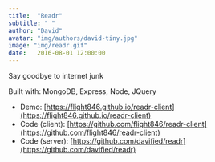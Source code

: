 ```yaml
---
title:  "Readr"
subtitle: " "
author: "David"
avatar: "img/authors/david-tiny.jpg"
image: "img/readr.gif"
date:   2016-08-01 12:00:00
---
```



Say goodbye to internet junk

Built with: MongoDB, Express, Node, JQuery  
* Demo: [https://flight846.github.io/readr-client](https://flight846.github.io/readr-client)  
* Code (client): [https://github.com/flight846/readr-client](https://github.com/flight846/readr-client)  
* Code (server): [https://github.com/davified/readr](https://github.com/davified/readr)  
